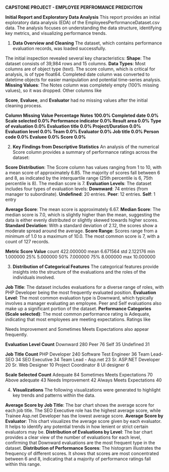 **CAPSTONE PROJECT - EMPLOYEE PERFROMANCE PREDICITON**

**Initial Report and Exploratory Data Analysis**
This report provides an initial exploratory data analysis (EDA) of the EmployeesPerformanceDataset.csv data. The analysis focuses on understanding the data structure, identifying key metrics, and visualizing performance trends.

1. **Data Overview and Cleaning**
The dataset, which contains performance evaluation records, was loaded successfully.

The initial inspection revealed several key characteristics:
**Shape**: The dataset consists of 39,984 rows and 15 columns.
**Data Types**: Most columns are of object type (text). 
The score column, which is critical for analysis, is of type float64.
Completed date column was converted to datetime objects for easier manipulation and potential time-series analysis.
**Missing Values**: The Notes column was completely empty (100% missing values), so it was dropped. Other columns like 

**Score**, **Evaluee**, and **Evaluator** had no missing values after the initial cleaning process.

**Column	Missing Value Percentage**
**Notes	100.0%
Completed date	0.0%
Scale selected	0.0%
Performance indicator	0.0%
Result area	0.0%
Type of evaluation	0.0%
Evaluation title	0.0%
Project/Duration	0.0%
Evaluation level	0.0%
Team	0.0%
Evaluator	0.0%
Job title	0.0%
Person code	0.0%
Evaluee	0.0%
Score	0.0%**

2. **Key Findings from Descriptive Statistics**
An analysis of the numerical Score column provides a summary of performance ratings across the dataset:

**Score Distribution**: The Score column has values ranging from 1 to 10, with a mean score of approximately 6.85. The majority of scores fall between 6 and 8, as indicated by the interquartile range (25th percentile is 6, 75th percentile is 8). The median score is 7.
**Evaluation Levels**: The dataset includes four types of evaluation levels:
**Downward**: 74 entries (from manager to subordinate).
**Undefined**: 20 entries.
**Peer**: 12 entries.
**Self**: 1 entry

**Average Score**: The mean score is approximately 6.67.
**Median Score**: The median score is 7.0, which is slightly higher than the mean, suggesting the data is either evenly distributed or slightly skewed towards higher scores.
**Standard Deviation**: With a standard deviation of 2.12, the scores show a moderate spread around the average.
**Score Range**: Scores range from a minimum of 1.0 to a maximum of 10.0. The most common score is 7, with a count of 127 records.

**Metric	Score Value**
count	422.000000
mean	6.671564
std	2.122176
min	1.000000
25%	5.000000
50%	7.000000
75%	8.000000
max	10.000000

3. **Distribution of Categorical Features**
The categorical features provide insights into the structure of the evaluations and the roles of the individuals involved.

**Job Title**: The dataset includes evaluations for a diverse range of roles, with PHP Developer being the most frequently evaluated position.
**Evaluation Level**: The most common evaluation type is Downward, which typically involves a manager evaluating an employee. 
Peer and Self evaluations also make up a significant portion of the dataset.
**Performance Categories (Scale selected)**: The most common performance rating is Adequate, indicating that most employees are meeting expectations. Ratings like 

Needs Improvement and Sometimes Meets Expectations also appear frequently.

**Evaluation Level	Count**
Downward	280
Peer	76
Self	35
Undefined	31

**Job Title	Count**
PHP Developer	240
Software Test Engineer	36
Team Lead- SEO	34
SEO Executive	34
Team Lead - Asp.net	23
Sr. ASP.NET Developer	20
Sr. Web Designer	10
Project Coordinator	8
UI designer	6

**Scale Selected	Count**
Adequate	84
Sometimes Meets Expectations	70
Above adequate	43
Needs Improvement	42
Always Meets Expectations	40

4. **Visualizations**
The following visualizations were generated to highlight key trends and patterns within the data.

**Average Score by Job Title**: The bar chart shows the average score for each job title. The 
SEO Executive role has the highest average score, while Trainee Asp.net Developer has the lowest average score.
**Average Score by Evaluator**: This chart visualizes the average score given by each evaluator. It helps to identify any potential trends in how lenient or strict certain evaluators may be.
**Distribution of Evaluations by Level**: The bar chart provides a clear view of the number of evaluations for each level, confirming that Downward evaluations are the most frequent type in the dataset.
**Distribution of Performance Scores**: The histogram illustrates the frequency of different scores. It shows that scores are most concentrated between 6 and 8, indicating that a majority of performance ratings fall within this range.
